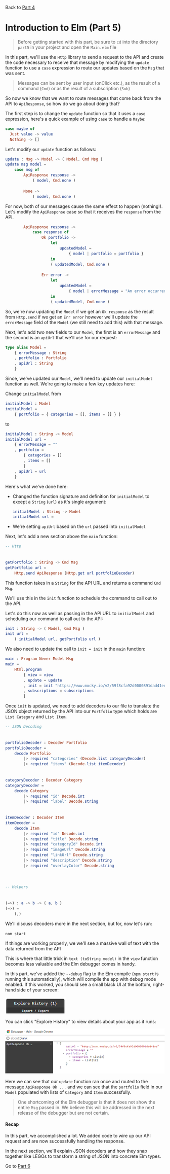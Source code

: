 
Back to [Part 4](../part4/README.md)

# Introduction to Elm (Part 5)

>Before getting started with this part, be sure to `cd` into the directory `part5` in your project and open the `Main.elm` file

In this part, we'll use the `Http` library to send a request to the API and create the code necessary to receive that
message by modifying the `update` function to use a `case` expression to route our updates based on the `Msg` that was
sent.

>Messages can be sent by user input (onClick etc.), as the result of a command (`Cmd`) or as the result of a subscription (`Sub`)  

So now we know that we want to route messages that come back from the API to `ApiResponse`, so how do we go about doing that?

The first step is to change the `update` function so that it uses a `case` expression, here's a quick example of using
`case` to handle a `Maybe`:

```elm
case maybe of
  Just value -> value
  Nothing -> []
```

Let's modify our `update` function as follows:

```elm
update : Msg -> Model -> ( Model, Cmd Msg )
update msg model =
    case msg of
        ApiResponse response ->
            ( model, Cmd.none )

        None ->
            ( model, Cmd.none )
```

For now, both of our messages cause the same effect to happen (nothing!). Let's modify the `ApiResponse` case so that it
receives the `response` from the API.

```elm
        ApiResponse response ->
            case response of
                Ok portfolio ->
                    let
                        updatedModel =
                            { model | portfolio = portfolio }
                    in
                    ( updatedModel, Cmd.none )

                Err error ->
                    let
                        updatedModel =
                            { model | errorMessage = "An error occurred while attempted to fetch your portfolio" }
                    in
                    ( updatedModel, Cmd.none )
```

So, we're now updating the `Model` if we get an `Ok response` as the result from `Http.send` if we get an `Err error` however
we'll update the `errorMessage` field of the `Model` (we still need to add this) with that message.

Next, let's add two new fields to our `Model`, the first is an `errorMessage` and the second is an `apiUrl` that 
we'll use for our request:

```elm
type alias Model =
    { errorMessage : String
    , portfolio : Portfolio
    , apiUrl : String
    }
```

Since, we've updated our `Model`, we'll need to update our `initialModel` function as well. We're going to make a few
key updates here:

Change `initialModel` from

```elm
initialModel : Model
initialModel =
    { portfolio = { categories = [], items = [] } }
```

to

```elm
initialModel : String -> Model
initialModel url =
    { errorMessage = ""
    , portfolio =
        { categories = []
        , items = []
        }
    , apiUrl = url
    }
```

Here's what we've done here:

- Changed the function signature and definition for `initialModel` to except a `String` (`url`) as it's single argument:

  ```elm
  initialModel : String -> Model
  initialModel url =
  ```
- We're setting `apiUrl` based on the `url` passed into `initialModel`

Next, let's add a new section above the `main` function:

```elm
-- Http


getPortfolio : String -> Cmd Msg
getPortfolio url =
    Http.send ApiResponse (Http.get url portfolioDecoder)
```

This function takes in a `String` for the API URL and returns a command `Cmd Msg`.

We'll use this in the `init` function to schedule the command to call out to the API.

Let's do this now as well as passing in the API URL to `initialModel` and scheduling our
command to call out to the API:

```elm
init : String -> ( Model, Cmd Msg )
init url =
    ( initialModel url, getPortfolio url )
```

We also need to update the call to `init = init` in the `main` function:

```elm
main : Program Never Model Msg
main =
    Html.program
        { view = view
        , update = update
        , init = init "https://www.mocky.io/v2/59f8cfa92d0000891dad41ed"
        , subscriptions = subscriptions
        }
```

Once `init` is updated, we need to add decoders to our file to translate the JSON object returned by
the API into our `Portfolio` type which holds are `List Category` and `List Item`.

```elm
-- JSON Decoding


portfolioDecoder : Decoder Portfolio
portfolioDecoder =
    decode Portfolio
        |> required "categories" (Decode.list categoryDecoder)
        |> required "items" (Decode.list itemDecoder)


categoryDecoder : Decoder Category
categoryDecoder =
    decode Category
        |> required "id" Decode.int
        |> required "label" Decode.string


itemDecoder : Decoder Item
itemDecoder =
    decode Item
        |> required "id" Decode.int
        |> required "title" Decode.string
        |> required "categoryId" Decode.int
        |> required "imageUrl" Decode.string
        |> required "linkUrl" Decode.string
        |> required "description" Decode.string
        |> required "overlayColor" Decode.string



-- Helpers


(=>) : a -> b -> ( a, b )
(=>) =
    (,)
```

We'll discuss decoders more in the next section, but for, now let's run:

`nom start`

If things are working properly, we we'll see a massive wall of text with the data returned from the API

This is where that little trick in `text (toString model)` in the `view` function becomes less valuable
and the Elm debugger comes in handy.

In this part, we've added the `--debug` flag to the Elm compile (`npm start` is running this automatically), 
which will compile the app with debug mode enabled. If this worked, you should see a small black UI at the bottom, 
right-hand side of your screen:

![Elm Debugger](static/images/elm-debugger.png)

You can click "Explore History" to view details about your app as it runs:

![Elm Debugger](static/images/elm-debugger-expanded.png)

Here we can see that our `update` function ran once and routed to the message `ApiResponse Ok ...` and we can see that 
the `portfolio` field in our `Model` populated with lists of `Category` and `Item` successfully. 
 
>One shortcoming of the Elm debugger is that it does not show the entire `Msg` passed in. We believe
this will be addressed in the next release of the debugger but are not certain.

#### Recap

In this part, we accomplished a lot. We added code to wire up our API request and are now successfully 
handling the response.

In the next section, we'll explain JSON decoders and how they snap together like LEGOs to transform
a string of JSON into concrete Elm types.

Go to [Part 6](../part6/README.md)